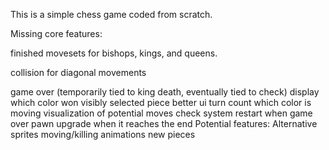 This is a simple chess game coded from scratch.

Missing core features:
  
  finished movesets for bishops, kings, and queens.
  
  collision for diagonal movements
  
  game over (temporarily tied to king death, eventually tied to check)
    display which color won
  visibly selected piece
  better ui
    turn count
    which color is moving
  visualization of potential moves
  check system
  restart when game over
  pawn upgrade when it reaches the end
Potential features:
  Alternative sprites
  moving/killing animations
  new pieces
